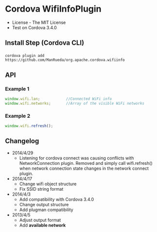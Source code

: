 Cordova WifiInfoPlugin
==============

* License - The MIT License
* Test on Cordova 3.4.0


Install Step (Cordova CLI)
--------------------------

### 
	cordova plugin add https://github.com/ManRueda/org.apache.cordova.wifiinfo

API
-----

### Example 1
```javascript
window.wifi.lan;			//Connected WiFi info
window.wifi.networks;	    //Array of the visible WiFi networks
```

### Example 2
```javascript
window.wifi.refresh();
```

Changelog
-----
* 2014/4/29
  * Listening for cordova connect was causing conflicts with NetworkConnection plugin.  Removed and simply call wifi.refresh() when network connection state changes in the network connect plugin.
* 2014/4/17 
  * Change wifi object structure
  * Fix SSID string format
* 2014/4/3 
  * Add compatibility with Cordova 3.4.0
  * Change output structure
  * Add plugman compatibility
* 2013/4/5 
  * Adjust output format
  * Add **available network**
